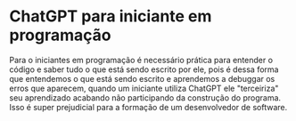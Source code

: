 # ChatGPT para iniciante em programação

Para o iniciantes em programação é necessário prática para entender o código e saber tudo o que está sendo escrito por ele, pois é dessa forma que entendemos o que está sendo escrito e aprendemos a debuggar os erros que aparecem, quando um iniciante utiliza ChatGPT ele "terceiriza" seu aprendizado acabando não participando da construção do programa. Isso é super prejudicial para a formação de um desenvolvedor de software.
